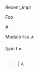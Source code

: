 Recent_impl

Foo

A

Module `Foo.A`

<a id="type-t"></a>

###### type t = 

<a id="type-t.A"></a>

> | A
